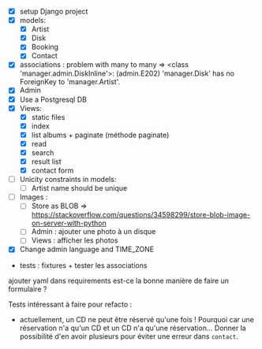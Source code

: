 - [x] setup Django project
- [x] models:
  - [x] Artist
  - [x] Disk
  - [x] Booking
  - [x] Contact
- [x] associations : problem with many to many => <class 'manager.admin.DiskInline'>: (admin.E202) 'manager.Disk' has no ForeignKey to 'manager.Artist'.
- [x] Admin
- [x] Use a Postgresql DB
- [x] Views:
  - [x] static files
  - [x] index
  - [x] list albums + paginate (méthode paginate)
  - [x] read
  - [x] search
  - [x] result list
  - [x] contact form
- [ ] Unicity constraints in models:
  - [ ] Artist name should be unique
- [ ] Images :
  - [ ] Store as BLOB => https://stackoverflow.com/questions/34598299/store-blob-image-on-server-with-python
  - [ ] Admin : ajouter une photo à un disque
  - [ ] Views : afficher les photos
- [x] Change admin language and TIME_ZONE
- tests : fixtures + tester les associations


ajouter yaml dans requirements
est-ce la bonne manière de faire un formulaire ?

Tests intéressant à faire pour refacto :
- actuellement, un CD ne peut être réservé qu'une fois ! Pourquoi car une réservation n'a qu'un CD et un CD n'a qu'une réservation... Donner la possibilité d'en avoir plusieurs pour éviter une erreur dans `contact`.
